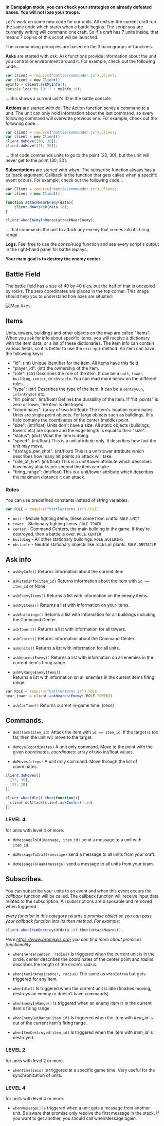 **In Campaign mode, you can check your strategies on already defeated bases. You will not lose your troops.**

Let's work on some new code for our units. All units in the current craft run the same code which starts when a battle begins. The script you are currently writing will command one craft. So if a craft has 7 units inside, that means 7 copies of this script will be launched.

The commanding principles are based on the 3 main groups of functions.

**Asks** are started with _ask_. Ask functions provide information about the unit you control or environment around it. For example, check out the following code...

```javascript
var Client = require("battle/commander.js").Client;
var client = new Client();
myInfo = client.askMyInfo();
console.log("My ID: " + myInfo.id);
```

... this shows a current unit's ID in the battle console.

**Actions** are started with _do_. The Action function sends a command to a unit. The unit can only hold information about the last command, so every following command will overwrite previous one. For example, check out the following code...

```javascript
var Client = require("battle/commander.js").Client;
var client = new Client();
client.doMove([30, 30]);
client.doMove([20, 30]);
```

... that code commands units to go to the point [20, 30], but the unit will never get to the point [30, 30].

**Subscriptions** are started with _when_. The subscribe function always has a callback argument. Callback is the function that gets called when a specific event occurs. For example, check out the following code...

```javascript
var Client = require("battle/commander.js").Client;
var client = new Client();

function attackNearEnemy(data){
    client.doAttack(data.id);
}

client.whenEnemyInRange(attackNearEnemy);
```

... that commands the unit to attack any enemy that comes into its firing range.

**Logs**. Feel free to use the _console.log_ function and see every script's output in the right-hand panel for battle replays.

**Your main goal is to destroy the enemy center**.


## Battle Field

The battle field has a size of 40 by 40 tiles, but the half of that is occupied by rocks. The zero coordinates are placed in the top corner. This image should help you to understand how axes are situated:
 
![Map Axes](../media/map.png)

## Items

Units, towers, buildings and other objects on the map are called "items". When you ask for info about specific items, you will receive a dictionary with the item data, or a list of these dictionaries. The item info can contain various fields, so it is better to use the `dict.get` method. An item can have the following keys:

- "id": (int) Unique identifier for the item. All items have this field.
- "player_id": (int) the ownership of the item.
- "role": (str) Describes the role of the item. It can be a `unit`, `tower`, `building`, `center`, or `obstacle`. You can read more below on the different roles.
- "type": (str) Describes the type of the item. It can be a `sentryGun`, `infantryBot` etc.
- "hit_points": (int/float) Defines the durability of the item. If "hit_points" is zero or lower, the item is destroyed.
- "coordinates": (array of two int/float): The item's location coordinates. Units are single point objects.
  For large objects such as buildings, this field contains the coordinates of the center (middle) point.
- "size": (int/float) Units don't have a size. All static objects (buildings, towers etc) are square and the edge length is equal to their "size".
- "status": (dict) What the item is doing.
- "speed": (int/float) This is a unit attribute only. It describes how fast the unit may move.
- "damage_per_shot": (int/float) This is a unit/tower attribute which describes how many hit points an attack will take.
- "rate_of_fire": (int/float) This is a unit/tower attribute which describes how many attacks per second the item can take.
- "firing_range": (int/float) This is a unit/tower attribute which describes the maximum distance it can attack.

### Roles

You can use predefined constants instead of string variables.

```javascript
var ROLE = require("battle/terms.js").ROLE;
```

- `unit` - Mobile fighting items, these come from crafts. `ROLE.UNIT`
- `tower` - Stationary fighting items. `ROLE.TOWER`
- `center` - Command Centers, the main building in the game. If they're destroyed, then a battle is over. `ROLE.CENTER`
- `building` - All other stationary buildings. `ROLE.BUILDING`
- `obstacle` - Neutral stationary objects like rocks or plants. `ROLE.OBSTACLE`

## Ask info

- `askMyInfo()` Returns information about the current item.

- `askItemInfo(item_id)` Returns information about the item with `id == item_id` or None.

- `askEnemyItems()` Returns a list with information on the enemy items.

- `askMyItems()` Returns a list with information on your items.

- `askBuildings()` Returns a list with information for all buildings including the Command Center.

- `askTowers()` Returns a list with information for all towers.

- `askCenter()` Returns information about the Command Center.

- `askUnits()` Returns a list with information for all units.

- `askNearestEnemy()` Returns a list with information on all enemies in the current item's firing range.

- `askMyRangeEnemyItems()`  
    Returns a list with information on all enemies in the current items firing range.

```javascript
var ROLE = require("battle/terms.js").ROLE;
near_tower = client.askNearestEnemy([ROLE.TOWER])
```

- `askCurTime()`
    Returns current in-game time. (secs)

## Commands.

- `doAttack(item_id)` Attack the item with `id == item_id`.
    If the target is too far, then the unit will move to the target.

- `doMove(coordinates)` A unit only command.
    Move to the point with the given coordinates. _coordinates_: array of two int/float values.

- `doMoves(steps)` A unit only command.
    Move through the list of coordinates.

```javascript
client.doMoves([
  [35, 35],
  [35, 20]
])

client.whenIdle().then(function(){
  client.doAttack(client.askCenter().id)
})

```

### LEVEL 4

for units with level 4 or more.

- `doMessageToId(message, item_id)` send a message to a unit with `item_id`.

- `doMessageToCraft(message)` send a message to all units from your craft.

- `doMessageToTeam(message)` send a message to all units from your team.


## Subscribes.

You can subscribe your units to an event and when this event occurs the _callback_ function
will be called. The callback function will receive input data related to the subscription.
All subscriptions are disposable and removed when triggered.

_every function in this category returns a promise object so you can pass your callback function into its then method. For example:_

```javascript
client.whenItemDestroyed(data.id).then(attackNearest);
```

_Here https://www.promisejs.org/ you can find more about promices functionality_

- `whenInArea(center, radius)` Is triggered when the current unit is in the circle. _center_ describes the coordinates of the center point and _radius_ describes the length of the circle's radius.

- `whenItemInArea(center, radius)` The same as `whenInArea` but gets triggered for any item.

- `whenIdle()` Is triggered when the current unit is idle (finishes moving,
  destroys an enemy or doesn't have commands).

- `whenEnemyInRange()` Is triggered when an enemy item is in the current item's
   firing range.

- `whenEnemyOutRange(item_id)` Is triggered when the item with _item_id_ is
  out of the current item's firing range.

- `whenItemDestroyed(item_id)` Is triggered when the item with _item_id_ is destroyed.

### LEVEL 2

for units with level 2 or more.

- `whenTime(secs)` Is triggered at a specific game time. Very useful for the synchronization of units.

### LEVEL 4

for units with level 4 or more.

- `whenMessage()` Is triggered when a unit gets a message from another unit. Be aware that promise only resolve the first message in the stack. If you want to get another, you should call whenMessage again.
